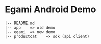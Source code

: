 Egami Android Demo
==================

```
|-- README.md
|-- app    => old demo
|-- egami  => new demo
|-- productcat    => sdk (api client)
```